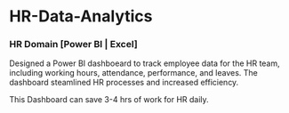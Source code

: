# HR-Data-Analytics
 
### HR Domain [Power BI | Excel]

Designed a Power BI dashboeard to track employee data for the HR team, including working hours, attendance, performance, and leaves. The dashboard steamlined HR processes and increased efficiency.

This Dashboard can save 3-4 hrs of work for HR daily.
